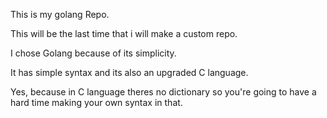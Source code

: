 This is my golang Repo.

This will be the last time that i will make a custom repo.

I chose Golang because of its simplicity.

It has simple syntax and its also an upgraded C language.

Yes, because in C language theres no dictionary so you're going to have a hard time making your own syntax in that.

